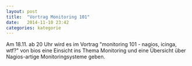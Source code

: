 ```yaml
---
layout: post
title:  "Vortrag Monitoring 101"
date:   2014-11-10 23:42
categories: kategorie
---
```


Am 18.11. ab 20 Uhr wird es im Vortrag "monitoring 101 - nagios, icinga, wtf?" von bios eine Einsicht ins Thema Monitoring und eine Übersicht über Nagios-artige Monitoringsysteme geben.
